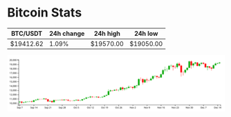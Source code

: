 # Bitcoin Stats

BTC/USDT|24h change|24h high|24h low|
|---|---|---|---|
|$19412.62|1.09%|$19570.00|$19050.00|

<img src="./chart.svg">
